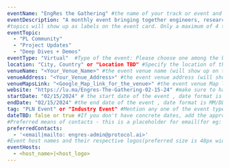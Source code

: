 ```yaml
---
eventName: "EngRes the Gathering" #the name of your track or event and its mandatory
eventDescription: "A monthly event bringing together engineers, researchers, & community members across PL community and projects to share the latest breakthroughs and updates happening across our space. " #short description of your track or event limiting to 100-150 characters
#topics will show up as labels on the event card. Only a maximum of 4 tags will be displayed on the event card. Some referneces for topics - Blockchain, Web3, Cryptocurrency, Tech Taks,Workshop etc.
eventTopic: 
  - "PL Community"
  - "Project Updates"
  - "Deep Dives + Demos"
eventType: "Virtual"  #Type of the event: Please choose one among the below options or just leave it blank
location: "City, Country" or "Location TBD" #Specify the location of the event.If you aren't sure about the location then mention "Location TBD"
venueName: "<Your_Venue_Name>" #the event venue name (will show up on the event card) or just leave it blank
venueAddress: "<Your_Venue_Address>" #the event venue address (will show up on a map) or just leave it blank
venueMapsLink: "<Google_Map_link_for_the_venue>" #the event venue Map link (will show up on a map) or just leave it blank
website: "https://lu.ma/Engres-The-Gathering-02-15-24" #make sure to have all the relevant information: dates, venue, program, ticketing (if any), etc. or just leave it blank
startDate: "02/15/2024" # the start date of the event , date format is MM/DD/YYYY eg: if it is February 16th 2023 => 02/16/2023
endDate: "02/15/2024" #the end date of the event , date format is MM/DD/YYYY eg: if it is February 18th 2023 => 02/18/2023
tag: "PLN Event" or "Industry Event" #Mention any one of the event types. Don't leave it blank.
dateTBD: false or true #If you don't have concrete dates, add the approximate dates & set dateTBD: true.
#Preferred means of contacts - this is a placeholder for email(for eg:  - email|mailto:<email_id>) and other social handles like Twitter, LinkedIn, Discord, etc. (for eg.   - 'twitter|https://twitter.com/IPFS/status/1629199396700098560?s=20')
preferredContacts:
  - '<email|mailto: engres-admin@protocol.ai>'
#Event host names and their respective logos(preferred size is 48px width, 48px height)-place the logo file on the path 'public/uploads' for eg.   - IPFS|ipfs-logo.png
eventHosts:
  - <host_name>|<host_logo>
---
```

